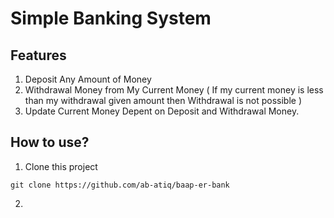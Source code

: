 # Simple Banking System
## Features
1. Deposit Any Amount of Money
2. Withdrawal Money from My Current Money ( If my current money is less than my withdrawal given amount then Withdrawal is not possible )
3. Update Current Money Depent on Deposit and Withdrawal Money.

## How to use?
1. Clone this project
```
git clone https://github.com/ab-atiq/baap-er-bank
```
2. 
